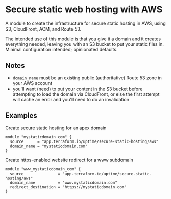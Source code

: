 # Secure static web hosting with AWS
A module to create the infrastructure for secure static hosting in AWS, using S3, CloudFront, ACM, and Route 53.

The intended use of this module is that you give it a domain and it creates everything needed, leaving you with an S3 bucket to put your static files in. Minimal configuration intended; opinionated defaults.

## Notes
* `domain_name` must be an existing public (authoritative) Route 53 zone in your AWS account
* you'll want (need) to put your content in the S3 bucket before attempting to load the domain via CloudFront, or else the first attempt will cache an error and you'll need to do an invalidation

## Examples
Create secure static hosting for an apex domain
```
module "mystaticdomain_com" {
  source      = "app.terraform.io/uptime/secure-static-hosting/aws"
  domain_name = "mystaticdomain.com"
}
```

Create https-enabled website redirect for a www subdomain
```
module "www_mystaticdomain_com" {
  source               = "app.terraform.io/uptime/secure-static-hosting/aws"
  domain_name          = "www.mystaticdomain.com"
  redirect_destination = "https://mystaticdomain.com"
}
```
